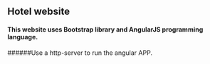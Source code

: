 ## Hotel website

#### This website uses Bootstrap library and AngularJS programming language.

######Use a http-server to run the angular APP.
